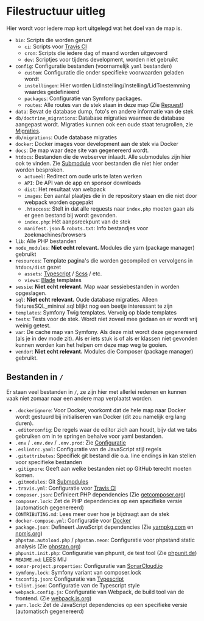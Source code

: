 # Filestructuur uitleg

Hier wordt voor iedere map kort uitgelegd wat het doel van de map is.

* `bin`: Scripts die worden gerunt
  * `ci`: Scripts voor [Travis CI](ci.md)
  * `cron`: Scripts die iedere dag of maand worden uitgevoerd
  * `dev`: Scriptjes voor tijdens development, worden niet gebruikt
* `config`: Configuratie bestanden (voornamelijk `yaml` bestanden)
  * `custom`: Configuratie die onder specifieke voorwaarden geladen wordt
  * `instellingen`: Hier worden LidInstelling/Instelling/LidToestemming waardes gedefinieerd
  * `packages`: Configuratie van Symfony packages.
  * `routes`: Alle routes van de stek staan in deze map (Zie [Request](request.md))
* `data`: Bevat de database dump, foto's en andere informatie van de stek
* `db/doctrine_migrations`: Database migraties waarmee de database aangepast wordt. Migraties kunnen ook een oude staat terugrollen, zie [Migraties](migraties.md).
* `db/migrations`: Oude database migraties
* `docker`: Docker images voor development aan de stek via Docker
* `docs`: De map waar deze site van gegenereerd wordt.
* `htdocs`: Bestanden die de webserver inlaadt. Alle submodules zijn hier ook te vinden. Zie [Submodule](submodule.md) voor bestanden die niet hier onder worden besproken.
  * `actueel`: Redirect om oude urls te laten werken
  * `API`: De API van de app en sponsor downloads
  * `dist`: Het resultaat van webpack
  * `images`: Een aantal plaatjes die in de repository staan en die niet door webpack worden opgepakt
  * `.htaccess`: Stelt in dat alle requests naar `index.php` moeten gaan als er geen bestand bij wordt gevonden.
  * `index.php`: Hét aanpsreekpunt van de stek
  * `manifest.json` & `robots.txt`: Info bestandjes voor zoekmachines/browsers
* `lib`: Alle PHP bestanden
* `node_modules`: **Niet echt relevant.** Modules die yarn (package manager) gebruikt
* `resources`: Template pagina's die worden gecompiled en vervolgens in `htdocs/dist` gezet
  * `assets`: [Typescript](typescript.md) / [Scss](styles.md) / etc.
  * `views`: [Blade](blade.md) templates
* `sessie`: **Niet echt relevant.** Map waar sessiebestanden in worden opgeslagen.
* `sql`: **Niet echt relevant.** Oude database migraties. Alleen fixturesSQL_mininal.sql blijkt nog een beetje interessant te zijn
* `templates`: Symfony Twig templates. Vervolg op blade templates
* `tests`: Tests voor de stek. Wordt niet zoveel mee gedaan en er wordt vrij weinig getest.
* `var`: De cache map van Symfony. Als deze mist wordt deze gegenereerd (als je in dev mode zit). Als er iets stuk is of als er klassen niet gevonden kunnen worden kan het helpen om deze map weg te gooien.
* `vendor`: **Niet echt relevant.** Modules die Composer (package manager) gebruikt.

## Bestanden in `/`

Er staan veel bestanden in `/`, ze zijn hier met allerlei redenen en kunnen vaak niet zomaar naar een andere map verplaatst worden.

* `.dockerignore`: Voor Docker, voorkomt dat de hele map naar Docker wordt gestuurd bij initialiseren van Docker (dit zou namelijk erg lang duren).
* `.editorconfig`: De regels waar de editor zich aan houdt, bijv dat we tabs gebruiken om in te springen behalve voor yaml bestanden.
* `.env` / `.env.dev` / `.env.prod`: Zie [Configuratie](configuratie.md)
* `.eslintrc.yaml`: Configuratie van de JavaScript stijl regels
* `.gitattributes`: Specifiek git bestand die o.a. line endings in kan stellen voor specifieke bestanden
* `.gitignore`: Geeft aan welke bestanden niet op GitHub terecht moeten komen.
* `.gitmodules`: Git [Submodules](submodule.md)
* `.travis.yml`: Configuratie voor [Travis CI](ci.md)
* `composer.json`: Definieert PHP dependencies (Zie [getcomposer.org](https://getcomposer.org/))
* `composer.lock`: Zet de PHP dependencies op een specifieke versie (automatisch gegenereerd)
* `CONTRIBUTING.md`: Lees meer over hoe je bijdraagt aan de stek
* `docker-compose.yml`: Configuratie voor [Docker](installatie-docker.md)
* `package.json`: Defineert JavaScript dependencies (Zie [yarnpkg.com](https://yarnpkg.com/) en [npmjs.org](https://npmjs.org/))
* `phpstan.autoload.php` / `phpstan.neon`: Configuratie voor phpstand static analysis (Zie [phpstan.org](https://phpstan.org/))
* `phpunit.init.php`: Configuratie van phpunit, de test tool (Zie [phpunit.de](https://phpunit.de/))
* `README.md`: LEES MIJ
* `sonar-project.properties`: Configuratie van [SonarCloud.io](https://sonarcloud.io/dashboard?id=csrdelft_csrdelft.nl)
* `symfony.lock`: Symfony variant van composer.lock
* `tsconfig.json`: Configuratie van [Typescript](typescript.md)
* `tslint.json`: Configuratie van de Typescript style
* `webpack.config.js`: Configuratie van Webpack, de build tool van de frontend. (Zie [webpack.js.org](https://webpack.js.org/))
* `yarn.lock`: Zet de JavaScript dependencies op een specifieke versie (automatisch gegenereerd)

